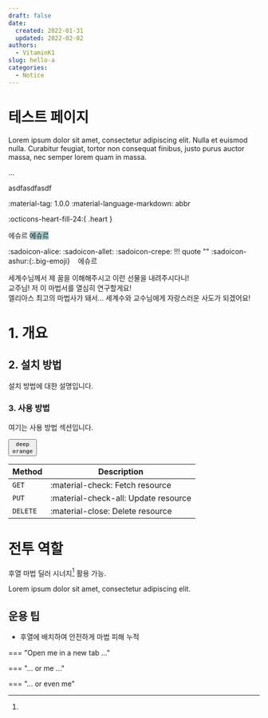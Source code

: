 ```yaml
---
draft: false
date: 
  created: 2022-01-31
  updated: 2022-02-02
authors:
  - VitaminK1
slug: hello-a
categories:
  - Notice
---
```


# 테스트 페이지

Lorem ipsum dolor sit amet, consectetur adipiscing elit. Nulla et euismod
nulla. Curabitur feugiat, tortor non consequat finibus, justo purus auctor
massa, nec semper lorem quam in massa.

<!-- more -->
...

asdfasdfasdf

<span class="badge badge-version"><span class="badge-icon">:material-tag:</span>     1.0.0</span>
<span class="badge badge-ext">
  <span class="badge-icon">:material-language-markdown:</span> abbr
</span>


:octicons-heart-fill-24:{ .heart }

<span class="custom-box-title">에슈르</span>
<span class="custom-box-title" style="background-color: #aacccc;">에슈르</span><br>

:sadoicon-alice:
:sadoicon-allet:
:sadoicon-crepe:
!!! quote ""
    :sadoicon-ashur:{:.big-emoji} &nbsp;&nbsp;&nbsp;<span class="tag-box" data-sado="ashur">에슈르</span><br>
    <div class="speech-bubble">
        세계수님께서 제 꿈을 이해해주시고 이런 선물을 내려주시다니!<br>
        교주님! 저 이 마법서를 열심히 연구할게요!<br>
      엘리아스 최고의 마법사가 돼서… 세계수와 교수님에게 자랑스러운 사도가 되겠어요!
    </div>
    
# 1. 개요

## 2. 설치 방법

설치 방법에 대한 설명입니다.
### 3. 사용 방법 <!--fold=collapsed-->
여기는 사용 방법 섹션입니다.

<button data-md-color-accent="deep-orange"><code>deep orange</code></button>

| Method      | Description                          |
| ----------- | ------------------------------------ |
| `GET`       | :material-check:     Fetch resource  |
| `PUT`       | :material-check-all: Update resource |
| `DELETE`    | :material-close:     Delete resource |

# 전투 역할

후열 마법 딜러 시너지[^1] 활용 가능.

[^1]: 
Lorem ipsum dolor sit amet, consectetur adipiscing elit.


## 운용 팁
- 후열에 배치하여 안전하게 마법 피해 누적

=== "Open me in a new tab ..."

=== "... or me ..."

=== "... or even me"